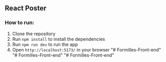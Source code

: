 ## React Poster

### How to run:

1. Clone the repository
2. Run `npm install` to install the dependencies
3. Run `npm run dev` to run the app
4. Open `http://localhost:5173/` in your browser
"# Formilles-Front-end" 
"# Formilles-Front-end" 
"# Formilles-Front-end" 
